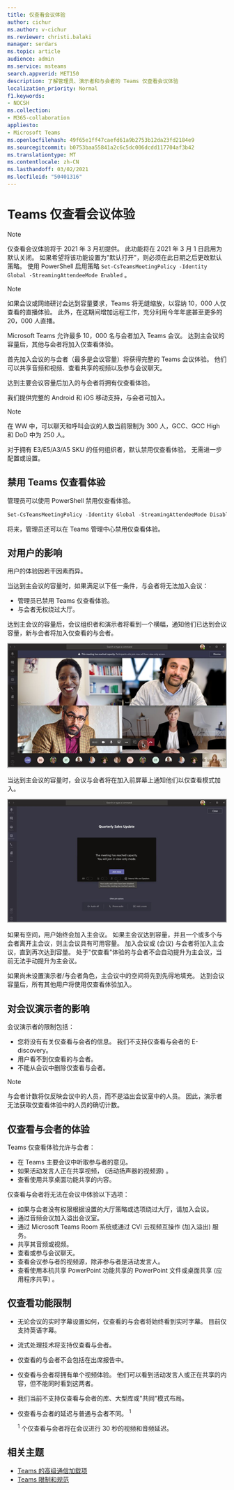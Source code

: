 ```yaml
---
title: 仅查看会议体验
author: cichur
ms.author: v-cichur
ms.reviewer: christi.balaki
manager: serdars
ms.topic: article
audience: admin
ms.service: msteams
search.appverid: MET150
description: 了解管理员、演示者和与会者的 Teams 仅查看会议体验
localization_priority: Normal
f1.keywords:
- NOCSH
ms.collection:
- M365-collaboration
appliesto:
- Microsoft Teams
ms.openlocfilehash: 49f65e1ff47caefd61a9b2753b12da23fd2184e9
ms.sourcegitcommit: b0753baa55841a2c6c5dc006dcdd117704af3b42
ms.translationtype: MT
ms.contentlocale: zh-CN
ms.lasthandoff: 03/02/2021
ms.locfileid: "50401316"
---
```

# <a name="teams-view-only-meeting-experience"></a>Teams 仅查看会议体验

> [!Note]
> 仅查看会议体验将于 2021 年 3 月初提供。 此功能将在 2021 年 3 月 1 日启用为默认关闭。 如果希望将该功能设置为"默认打开"，则必须在此日期之后更改默认策略。 使用 PowerShell 启用策略 `Set-CsTeamsMeetingPolicy -Identity Global -StreamingAttendeeMode Enabled` 。

> [!Note]
> 如果会议或网络研讨会达到容量要求，Teams 将无缝缩放，以容纳 10，000 人仅查看的直播体验。 此外，在这期间增加远程工作，充分利用今年年底甚至更多的 20，000 人直播。

Microsoft Teams 允许最多 10，000 名与会者加入 Teams 会议。 达到主会议的容量后，其他与会者将加入仅查看体验。

首先加入会议的与会者（最多是会议容量）将获得完整的 Teams 会议体验。 他们可以共享音频和视频、查看共享的视频以及参与会议聊天。

达到主要会议容量后加入的与会者将拥有仅查看体验。

我们提供完整的 Android 和 iOS 移动支持，与会者可加入。

> [!Note]
> 在 WW 中，可以聊天和呼叫会议的人数当前限制为 300 人，GCC、GCC High 和 DoD 中为 250 人。

对于拥有 E3/E5/A3/A5 SKU 的任何组织者，默认禁用仅查看体验。 无需进一步配置或设置。

## <a name="disable-teams-view-only-experience"></a>禁用 Teams 仅查看体验

管理员可以使用 PowerShell 禁用仅查看体验。

```PowerShell
Set-CsTeamsMeetingPolicy -Identity Global -StreamingAttendeeMode Disabled
```

将来，管理员还可以在 Teams 管理中心禁用仅查看体验。

## <a name="impact-to-users"></a>对用户的影响

用户的体验因若干因素而异。

当达到主会议的容量时，如果满足以下任一条件，与会者将无法加入会议：

- 管理员已禁用 Teams 仅查看体验。
- 与会者无权绕过大厅。

达到主会议的容量后，会议组织者和演示者将看到一个横幅，通知他们已达到会议容量，新与会者将加入仅查看的与会者。

  ![组织者和演示者的 Teams 客户端和横幅混乱](media/chat-and-banner-message.png)

当达到主会议的容量时，会议与会者将在加入前屏幕上通知他们以仅查看模式加入。

  ![Teams 预加入屏幕和参与者的消息，告知他们将在仅查看模式下加入](media/view-only-pre-join-screen.png)

如果有空间，用户始终会加入主会议。 如果主会议达到容量，并且一个或多个与会者离开主会议，则主会议具有可用容量。 加入会议或 (会议) 与会者将加入主会议，直到再次达到容量。 处于"仅查看"体验的与会者不会自动提升为主会议，当前无法手动提升为主会议。

如果尚未设置演示者/与会者角色，主会议中的空间将先到先得地填充。 达到会议容量后，所有其他用户将使用仅查看体验加入。

## <a name="impact-to-meeting-presenters"></a>对会议演示者的影响

会议演示者的限制包括：

- 您将没有有关仅查看与会者的信息。 我们不支持仅查看与会者的 E-discovery。
- 用户看不到仅查看的与会者。
- 不能从会议中删除仅查看与会者。

> [!Note]
> 与会者计数将仅反映会议中的人员，而不是溢出会议室中的人员。 因此，演示者无法获取仅查看体验中的人员的确切计数。

## <a name="experience-for-view-only-attendees"></a>仅查看与会者的体验

Teams 仅查看体验允许与会者：

- 在 Teams 主要会议中听取参与者的意见。
- 如果活动发言人正在共享视频， (活动扬声器的视频源) 。
- 查看使用共享桌面功能共享的内容。

仅查看与会者将无法在会议中体验以下选项：

- 如果与会者没有权限根据设置的大厅策略或选项绕过大厅，请加入会议。
- 通过音频会议加入溢出会议室。
- 通过 Microsoft Teams Room 系统或通过 CVI 云视频互操作 (加入溢出) 服务。
- 共享其音频或视频。
- 查看或参与会议聊天。
- 查看会议参与者的视频源，除非参与者是活动发言人。
- 查看使用本机共享 PowerPoint 功能共享的 PowerPoint 文件或桌面共享 (应用程序共享) 。

## <a name="view-only-feature-limitations"></a>仅查看功能限制

- 无论会议的实时字幕设置如何，仅查看的与会者将始终看到实时字幕。 目前仅支持英语字幕。
- 流式处理技术将支持仅查看与会者。
- 仅查看的与会者不会包括在出席报告中。
- 仅查看与会者将拥有单个视频体验。 他们可以看到活动发言人或正在共享的内容，但不能同时看到这两者。
- 我们当前不支持仅查看与会者的库、大型库或"共同"模式布局。   
- 仅查看与会者的延迟与普通与会者不同。 <sup>1</sup>

  <sup>1</sup> 个仅查看与会者将在会议进行 30 秒的视频和音频延迟。  

## <a name="related-topics"></a>相关主题

- [Teams 的高级通信加载项](teams-add-on-licensing/advanced-communications.md)
- [Teams 限制和规范](limits-specifications-teams.md)
